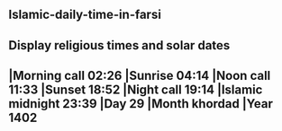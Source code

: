## Islamic-daily-time-in-farsi
Display religious times and solar dates
-------------------------------
|Morning call         02:26
|Sunrise              04:14
|Noon call            11:33
|Sunset               18:52
|Night call           19:14
|Islamic midnight     23:39
|Day                  29
|Month                khordad
|Year                 1402
-------------------------------
